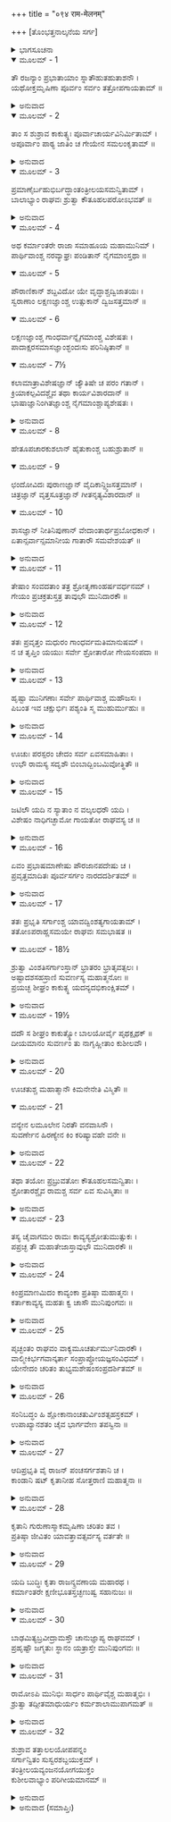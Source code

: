 +++
title = "०९४ राम-मेलनम्"

+++
[ತೊಂಭತ್ತನಾಲ್ಕನೆಯ ಸರ್ಗ]



<details><summary>ಭಾಗಸೂಚನಾ</summary>

ಲವ-ಕುಶರಿಂದ ರಾಮಾಯಣ ಕಾವ್ಯಗಾಯನ, ತುಂಬಿದ ಮಹಾಸಭೆಯಲ್ಲಿ  ಶ್ರೀರಾಮನು ರಾಮಾಯಣವನ್ನು ಶ್ರವಣಿಸಿದುದು
</details>

<details open><summary>ಮೂಲಮ್ - 1</summary>

ತೌ ರಜನ್ಯಾಂ ಪ್ರಭಾತಾಯಾಂ ಸ್ನಾತೌಹುತಹುತಾಶನೌ ।  
ಯಥೋಕ್ತಮೃಷಿಣಾ ಪೂರ್ವಂ ಸರ್ವಂ ತತ್ರೋಪಗಾಯತಾಮ್ ॥
</details>

<details><summary>ಅನುವಾದ</summary>

ರಾತ್ರೆ ಕಳೆದು ಬೆಳಗಾದಾಗ ಸ್ನಾನ-ಸಂಧ್ಯಾದಿಗಳ ಬಳಿಕ ಅಗ್ನಿಕಾರ್ಯ ಪೂರೈಸಿ ಇಬ್ಬರೂ ಸಹೋದರರು ಋಷಿಗಳು ತಿಳಿಸಿದಂತೆ ರಾಮಾಯಣ ಗಾನ ಮಾಡತೊಡಗಿದರು.॥1॥
</details>

<details open><summary>ಮೂಲಮ್ - 2</summary>

ತಾಂ ಸ ಶುಶ್ರಾವ ಕಾಕುತ್ಸ್ಥಃ ಪೂರ್ವಾಚಾರ್ಯವಿನಿರ್ಮಿತಾಮ್ ।  
ಅಪೂರ್ವಾಂ ಪಾಠ್ಯ ಜಾತಿಂ ಚ ಗೇಯೇನ ಸಮಲಂಕೃತಾಮ್ ॥
</details>

<details><summary>ಅನುವಾದ</summary>

ಹಿಂದಿನ ಆಚಾರ್ಯರು ತಿಳಿಸಿದ ನಿಯಮಕ್ಕನುಕೂಲವಾದ ಆ ಗಾನವನ್ನು ಶ್ರೀರಾಮನೂ ಕೇಳಿದನು. ಅದರಲ್ಲಿ ಸಂಗೀತದ ವಿಶೇಷತೆಗಳಿಂದ ಕೂಡಿದ್ದು, ಸ್ವರಗಳ ಆಲಾಪದ ಅಪೂರ್ವ ಶೈಲಿ ಇತ್ತು.॥2॥
</details>

<details open><summary>ಮೂಲಮ್ - 3</summary>

ಪ್ರಮಾಣೈರ್ಬಹುಭಿರ್ಬದ್ಧಾಂತಂತ್ರೀಲಯಸಮನ್ವಿತಾಮ್ ।  
ಬಾಲಾಭ್ಯಾಂ ರಾಘವಃ ಶ್ರುತ್ವಾ ಕೌತೂಹಲಪರೋಽಭವತ್ ॥
</details>

<details><summary>ಅನುವಾದ</summary>

ಅನೇಕ ವಿಧವಾದ ಶ್ರುತ್ಯರ್ಥಗಳಿಂದ ಸಂಬದ್ಧವಾಗಿ ಧ್ವನಿ-ಪರಿಚ್ಛೇದಾದಿ ಸಾಧನಗಳಿಂದಲೂ, ದ್ರುತ-ಮಧ್ಯ-ವಿಲಂಬಿತ ವೃತ್ತಿಗಳಿಂದಲೂ, ವೀಣಾ ಸ್ವರಮಾಧುರ್ಯದ ಸಾಮ್ಯದಿಂದಲೂ ಕೂಡಿದ್ದ ಬಾಲಕರ ಆ ಮಧುರ ಗಾಯನವನ್ನು ಕೇಳಿ ಶ್ರೀರಾಮಚಂದ್ರನಿಗೆ ಬಹಳ ಕುತೂಹಲ ಉಂಟಾಯಿತು.॥3॥
</details>

<details open><summary>ಮೂಲಮ್ - 4</summary>

ಅಥ ಕರ್ಮಾಂತರೇ ರಾಜಾ ಸಮಾಹೂಯ ಮಹಾಮುನಿಮ್ ।  
ಪಾರ್ಥಿವಾಂಶ್ಚ ನರವ್ಯಾಘ್ರಃ ಪಂಡಿತಾನ್ ನೈಗಮಾಂಸ್ತಥಾ ॥
</details>

<details open><summary>ಮೂಲಮ್ - 5</summary>

ಪೌರಾಣಿಕಾನ್ ಶಬ್ದವಿದೋ ಯೇ ವೃದ್ಧಾಶ್ಚದ್ವಿಜಾತಯಃ ।  
ಸ್ವರಾಣಾಂ ಲಕ್ಷಣಜ್ಞಾಂಶ್ಚ ಉತ್ಸುಕಾನ್ ದ್ವಿಜಸತ್ತಮಾನ್ ॥
</details>

<details open><summary>ಮೂಲಮ್ - 6</summary>

ಲಕ್ಷಣಜ್ಞಾಂಶ್ಚ ಗಾಂಧರ್ವಾನ್ನೈಗಮಾಂಶ್ಚ ವಿಶೇಷತಃ ।  
ಪಾದಾಕ್ಷರಸಮಾಸಜ್ಞಾಂಶ್ಛಂದಃಸು  ಪರಿನಿಷ್ಠಿತಾನ್ ॥
</details>

<details open><summary>ಮೂಲಮ್ - 7½</summary>

ಕಲಾಮಾತ್ರಾವಿಶೇಷಜ್ಞಾನ್ ಜ್ಯೌತಿಷೇ ಚ ಪರಂ ಗತಾನ್ ।  
ಕ್ರಿಯಾಕಲ್ಪವಿದಶ್ಚೈವ ತಥಾ ಕಾರ್ಯವಿಶಾರದಾನ್ ॥  
ಭಾಷಾಜ್ಞಾನಿಂಗಿತಜ್ಞಾಂಶ್ಚ  ನೈಗಮಾಂಶ್ಚಾಪ್ಯಶೇಷತಃ ।
</details>

<details><summary>ಅನುವಾದ</summary>

ಅನಂತರ ಪುರುಷಸಿಂಹರಾಜಾ ಶ್ರೀರಾಮನು ಕರ್ಮಾನುಷ್ಠಾನದಲ್ಲಿ ಅವಕಾಶ ಸಿಕ್ಕಿದಾಗ ದೊಡ್ಡ-ದೊಡ್ಡ ಮಹರ್ಷಿಗಳನ್ನು, ರಾಜರನ್ನು, ವೇದವಿದರಾದ ವಿದ್ವಾಂಸರನ್ನು, ಪೌರಾಣಿಕರನ್ನು, ಶಬ್ದದ ಸ್ವರೂಪ ಬಲ್ಲ ವೈಯ್ಯಾಕರಣರನ್ನು, ಹಿರಿಯ ವೃದ್ಧ ಬ್ರಾಹ್ಮಣರನ್ನು, ಸ್ವರ ಮತ್ತು ಲಕ್ಷಣಗಳನ್ನು ತಿಳಿದಿದ್ದ ಪಂಡಿತರನ್ನು, ಗಾಯನ ಕೇಳಲು ಉತ್ಸುಕರಾದ ದ್ವಿಜರನ್ನು, ಸಾಮುದ್ರಿಕ ಲಕ್ಷಣಗಳನ್ನು ತಿಳಿದವರನ್ನು, ಸಂಗೀತ ವಿಶಾರದರನ್ನು, ನಿಗಮಾಗಮ ವಿದ್ವಾಂಸರನ್ನು, ಪುರವಾಸಿಗಳನ್ನು, ಪದ- ಅಕ್ಷರ ಸಮಾಸಗಳನ್ನು ತಿಳಿದವರನ್ನು, ಛಂದಃ ಶಾಸ್ತ್ರಜ್ಞರನ್ನು, ಹ್ರಸ್ವ-ದೀರ್ಘ-ಪ್ಲುತ-ಪ್ರಚಯಗಳ ಲಕ್ಷಣಗಳನ್ನು ತಿಳಿದವರನ್ನು, ಜ್ಯೋತಿಷ್ಯ ಪಾರಂಗತರನ್ನು, ಕಲ್ಪೋಕ್ತ-ವೇದೋಕ್ತ ವಿಧಿ ನಿಯಮಗಳನ್ನು ತಿಳಿದ ಪಂಡಿತರನ್ನು, ಕಾರ್ಯ ಕುಶಲರನ್ನು, ವಿಭಿನ್ನ ಭಾಷೆಗಳನ್ನು ತಿಳಿದವರನ್ನು, ಇಂಗಿತಜ್ಞರನ್ನು, ಸಮಸ್ತ ಮಹಾಜನರನ್ನು ಯಜ್ಞಮಂಟಪಕ್ಕೆ ಕರೆಸಿದನು.॥4-7½॥
</details>

<details open><summary>ಮೂಲಮ್ - 8</summary>

ಹೇತೂಪಚಾರಕುಶಲಾನ್ ಹೈತುಕಾಂಶ್ಚ ಬಹುಶ್ರುತಾನ್ ॥
</details>

<details open><summary>ಮೂಲಮ್ - 9</summary>

ಛಂದೋವಿದಃ ಪುರಾಣಜ್ಞಾನ್ ವೈದಿಕಾನ್ದ್ವಿಜಸತ್ತಮಾನ್ ।  
ಚಿತ್ರಜ್ಞಾನ್ ವೃತ್ತಸೂತ್ರಜ್ಞಾನ್ ಗೀತನೃತ್ಯವಿಶಾರದಾನ್ ॥
</details>

<details open><summary>ಮೂಲಮ್ - 10</summary>

ಶಾಸಜ್ಞಾನ್ ನೀತಿನಿಪುಣಾನ್ ವೇದಾಂತಾರ್ಥಪ್ರಬೋಧಕಾನ್ ।  
ಏತಾನ್ಸರ್ವಾನ್ಸಮಾನೀಯ ಗಾತಾರೌ ಸಮವೇಶಯತ್ ॥
</details>

<details><summary>ಅನುವಾದ</summary>

ಇವರೇ ಅಲ್ಲದೆ ತರ್ಕಶಾಸ್ತ್ರದಲ್ಲಿ ನಿಪುಣರಾದ ನೈಯಾಯಿಕರನು, ಹಲವಾರು ಶಾಸ್ತ್ರಗಳನ್ನು ಬಲ್ಲ ಯುಕ್ತಿವಾದಿಗಳನ್ನು, ಛಂದಃಶಾಸ್ತ್ರ ಪರಿಣತರನ್ನು, ಪುರಾಣಜ್ಞರನ್ನು, ವೈದಿಕರನ್ನು, ದ್ವಿಜಶ್ರೇಷ್ಠರನ್ನು, ಚಿತ್ರಕಲೆಯನ್ನು ತಿಳಿದವರನ್ನು, ಧರ್ಮಶಾಸ್ತ್ರಾನುಸಾರ ಸದಾಚಾರಿಗಳನ್ನು, ಷಡ್ದರ್ಶನ ಮತ್ತು ಕಲ್ಪಸೂತ್ರಗಳ ಪರಿಣತರನ್ನು, ಗೀತ ನೃತ್ಯ ಪರಿಣತರನ್ನು, ಶಾಸ್ತ್ರಜ್ಞರನ್ನು, ನೀತಿ ನಿಪುಣರನ್ನು, ವೇದಾಂತದ ಅರ್ಥಗಳ ಪ್ರವಚನಕಾರರನ್ನು, ಬ್ರಹ್ಮವಿದರನ್ನು, ಆ ಯಜ್ಞಮಂಟಪಕ್ಕೆ ಶ್ರೀರಾಮನು ಕರೆಸಿದನು. ಇವರೆಲ್ಲರನ್ನು ಒಟ್ಟಾಗಿ ಸೇರಿಸಿ ಭಗವಾನ್ ಶ್ರೀರಾಮನು ರಾಮಾಯಣವನ್ನು ಹಾಡುವ ಆ ಇಬ್ಬರೂ ಬಾಲಕರನ್ನು ಆ ಮಹಾಸಭೆಗೆ ಕರೆಸಿ ಕುಳ್ಳಿರಿಸಿದನು.॥8-10॥
</details>

<details open><summary>ಮೂಲಮ್ - 11</summary>

ತೇಷಾಂ ಸಂವದತಾಂ ತತ್ರ ಶ್ರೋತೃಣಾಂಹರ್ಷವರ್ಧನಮ್ ।  
ಗೇಯಂ ಪ್ರಚಕ್ರತುಸ್ತತ್ರ ತಾವುಭೌ ಮುನಿದಾರಕೌ ॥
</details>

<details><summary>ಅನುವಾದ</summary>

ಅಲ್ಲಿ ನೆರೆದ ಸಭಾಸದರು ಆನಂದವರ್ಧಕ ಮಾತುಗಳನ್ನು ಪರಸ್ಪರ ಆಡಿಕೊಳ್ಳುತ್ತಿದ್ದರು. ಅದೇ ಸಮಯದಲ್ಲಿ ಇಬ್ಬರೂ ಮುನಿಕುಮಾರರು ಗಾಯನ ಪ್ರಾರಂಭಿಸಿದರು.॥11॥
</details>

<details open><summary>ಮೂಲಮ್ - 12</summary>

ತತಃ ಪ್ರವೃತ್ತಂ ಮಧುರಂ ಗಾಂಧರ್ವಮತಿಮಾನುಷಮ್ ।  
ನ ಚ ತೃಪ್ತಿಂ ಯಯುಃ ಸರ್ವೇ ಶ್ರೋತಾರೋ ಗೇಯಸಂಪದಾ ॥
</details>

<details><summary>ಅನುವಾದ</summary>

ಅತಿಮಾನುಷವಾದ, ಅಲೌಕಿಕ, ಅತಿ ಮಧುರವಾದ ಗಾಯನ ಪ್ರಾರಂಭವಾಯಿತು. ಗೇಯ ವಸ್ತುವಿನ ‘ರಾಮಾಯಣದ’ ವಿಶೇಷತೆಗಳ ಕಾರಣ ಎಲ್ಲ ಶ್ರೋತೃಗಳು ಮಂತ್ರಮುಗ್ಧರಾಗಿ ಕೇಳತೊಡಗಿದರು. ಎಷ್ಟು ಕೇಳಿದರೂ ಯಾರಿಗೂ ತೃಪ್ತಿಯಾಗುತ್ತಿರಲಿಲ್ಲ.॥12॥
</details>

<details open><summary>ಮೂಲಮ್ - 13</summary>

ಹೃಷ್ಟಾ ಮುನಿಗಣಾಃ ಸರ್ವೇ ಪಾರ್ಥಿವಾಶ್ಚ ಮಹೌಜಸಃ ।  
ಪಿಬಂತ ಇವ ಚಕ್ಷುರ್ಭಿಃ ಪಶ್ಯಂತಿ ಸ್ಮ ಮುಹುರ್ಮುಹುಃ ॥
</details>

<details><summary>ಅನುವಾದ</summary>

ಮುನಿಗಳ ಸಮುದಾಯ, ಮಹಾ ಪರಾಕ್ರಮಿ ಭೂಪಾಲರೆಲ್ಲರೂ ಆನಂದಮಗ್ನರಾಗಿ ಅವರಿಬ್ಬರನ್ನು ಪದೇ-ಪದೇ ಅವರ ರೂಪಮಾಧುರಿಯನ್ನು ಕಣ್ಣುಗಳಿಂದ ಕುಡಿದು ಬಿಡುವರೋ ಎಂಬಂತೆ ನೋಡುತ್ತಿದ್ದರು.॥13॥
</details>

<details open><summary>ಮೂಲಮ್ - 14</summary>

ಊಚುಃ ಪರಸ್ಪರಂ ಚೇದಂ ಸರ್ವ ಏವಸಮಾಹಿತಾಃ ।  
ಉಭೌ ರಾಮಸ್ಯ ಸದೃಶೌ ಬಿಂಬಾದ್ಬಿಂಬಮಿವೋತ್ಥಿತೌ ॥
</details>

<details><summary>ಅನುವಾದ</summary>

ಅವರೆಲ್ಲರೂ ಏಕಾಗ್ರಚಿತ್ತರಾಗಿ ಪರಸ್ಪರ ಹೀಗೆ ಹೇಳತೊಡಗಿದರು- ಇವರಿಬ್ಬರೂ ಕುಮಾರರ ಆಕೃತಿ ಶ್ರೀರಾಮನಂತೆಯೇ ಹೋಲುತ್ತದೆ. ಬಿಂಬದಿಂದ ಪ್ರತಿಸ್ಫಲಿತ ಪ್ರತಿಬಿಂಬದಂತೆ ಇದ್ದಾರೆ.॥14॥
</details>

<details open><summary>ಮೂಲಮ್ - 15</summary>

ಜಟಿಲೌ ಯದಿ ನ ಸ್ಯಾತಾಂ ನ ವಲ್ಕಲಧರೌ ಯದಿ ।  
ವಿಶೇಷಂ ನಾಧಿಗಚ್ಛಾಮೋ ಗಾಯತೋ ರಾಘವಸ್ಯ ಚ ॥
</details>

<details><summary>ಅನುವಾದ</summary>

ಇವರ ತಲೆಯಲ್ಲಿ ಜಟೆ ಇಲ್ಲದಿದ್ದರೆ, ವಲ್ಕಲಗಳನ್ನು ಧರಿಸಿರದಿದ್ದರೆ, ಶ್ರೀರಾಮನಲ್ಲಿ ಮತ್ತು ಗಾಯನ ಮಾಡುತ್ತಿರುವ ಇವರಿಬ್ಬರಲ್ಲಿ ಯಾವುದೇ ವ್ಯತ್ಯಾಸ ನಮಗೆ ಕಂಡು ಬರುತ್ತಿರಲಿಲ್ಲ.॥15॥
</details>

<details open><summary>ಮೂಲಮ್ - 16</summary>

ಏವಂ ಪ್ರಭಾಷಮಾಣೇಷು ಪೌರಜಾನಪದೇಷು ಚ ।  
ಪ್ರವೃತ್ತಮಾದಿತಃ ಪೂರ್ವಸರ್ಗಂ ನಾರದದರ್ಶಿತಮ್ ॥
</details>

<details><summary>ಅನುವಾದ</summary>

ನಾಗರೀಕರು, ರಾಷ್ಟ್ರವಾಸಿಗಳು ಹೀಗೆ ಮಾತನಾಡುತ್ತಿರುವಾಗಲೇ ನಾರದರಿಂದ ವಾಲ್ಮೀಕಿಗಳಿಗೆ ಉಪದಿಷ್ಟವಾದ ಪ್ರಥಮ ಸರ್ಗ - ಮೂಲ ರಾಮಾಯಣದಿಂದಲೇ ಗಾಯನ ಪ್ರಾರಂಭವಾಯಿತು.॥16॥
</details>

<details open><summary>ಮೂಲಮ್ - 17</summary>

ತತಃ ಪ್ರಭೃತಿ ಸರ್ಗಾಂಶ್ಚ ಯಾವದ್ವಿಂಶತ್ಯಗಾಯತಾಮ್ ।  
ತತೋಽಪರಾಹ್ಣಸಮಯೇ ರಾಘವಃ ಸಮಭಾಷತ ॥
</details>

<details open><summary>ಮೂಲಮ್ - 18½</summary>

ಶ್ರುತ್ವಾ ವಿಂಶತಿಸರ್ಗಾಂಸ್ತಾನ್ ಭ್ರಾತರಂ ಭ್ರಾತೃವತ್ಸಲಃ ।  
ಅಷ್ಟಾದಶಸಹಸ್ರಾಣಿ ಸುವರ್ಣಸ್ಯ ಮಹಾತ್ಮನೋಃ ॥  
ಪ್ರಯಚ್ಛ ಶೀಘ್ರಂ ಕಾಕುತ್ಸ್ಥ ಯದನ್ಯದಭಿಕಾಂಕ್ಷಿತಮ್ ।
</details>

<details><summary>ಅನುವಾದ</summary>

ಅಲ್ಲಿಂದ ಹಿಡಿದು ಇಪ್ಪತ್ತು ಸರ್ಗಗಳವರೆಗೆ ಅವರು ಹಾಡಿದರು. ಆ ವೇಳೆಗೆ ಅಪರಾಹ್ಣವಾಯಿತು. ಅಷ್ಟು ಹೊತ್ತು ಇಪ್ಪತ್ತು ಸರ್ಗಗಳ ಗಾಯನ ಕೇಳಿ ಭಾತೃವತ್ಸಲ ಶ್ರೀರಘುನಾಥನು ಭರತನಲ್ಲಿ ಹೇಳಿದನು - ಕಾಕುತ್ಸ್ಥ! ನೀನು ಈ ಇಬ್ಬರು ಮಹಾತ್ಮಾ ಬಾಲಕರಿಗೆ ಹದಿನೆಂಟುಸಾವಿರ ಸ್ವರ್ಣಮುದ್ರೆಗಳನ್ನು ಪುರಸ್ಕಾರರೂಪ ವಾಗಿ ಅರ್ಪಿಸು. ಇದಲ್ಲದೇ ಬೇರೆ ವಸ್ತುವಿನ ಇಚ್ಛೆಯಿದ್ದರೆ ಅದನ್ನು ಬೇಗನೇ ಕೊಟ್ಟುಬಿಡು.॥17-18½॥
</details>

<details open><summary>ಮೂಲಮ್ - 19½</summary>

ದದೌ ಸ ಶೀಘ್ರಂ ಕಾಕುತ್ಸ್ಥೋ ಬಾಲಯೋರ್ವೈ ಪೃಥಕ್ಪೃಥಕ್ ॥  
ದೀಯಮಾನಂ ಸುವರ್ಣಂ ತು ನಾಗೃಹ್ಣೀತಾಂ ಕುಶೀಲವೌ ।
</details>

<details><summary>ಅನುವಾದ</summary>

ಆಜ್ಞೆ ಪಡೆದು ಭರತನು ಶೀಘ್ರವಾಗಿ ಇಬ್ಬರೂ ಬಾಲಕರಿಗೆ ಬೇರೆ-ಬೇರೆಯಾಗಿ ಸ್ವರ್ಣಮುದ್ರೆಗಳನ್ನು ಕೊಡಲು ತೊಡಗಿದನು, ಆದರೆ ಅವನು ಕೊಟ್ಟ ಸ್ವರ್ಣವನ್ನು ಕುಶ-ಲವರು ಸ್ವೀಕರಿಸಲಿಲ್ಲ.॥19½॥
</details>

<details open><summary>ಮೂಲಮ್ - 20</summary>

ಊಚತುಶ್ಚ ಮಹಾತ್ಮಾನೌ ಕಿಮನೇನೇತಿ ವಿಸ್ಮಿತೌ ॥
</details>

<details open><summary>ಮೂಲಮ್ - 21</summary>

ವನ್ಯೇನ ಲಮೂಲೇನ ನಿರತೌ ವನವಾಸಿನೌ ।  
ಸುವರ್ಣೇನ ಹಿರಣ್ಯೇನ ಕಿಂ ಕರಿಷ್ಯಾವಹೇ ವನೇ ॥
</details>

<details><summary>ಅನುವಾದ</summary>

ಆ ಇಬ್ಬರೂ ಮಹಾತ್ಮಾ ಸೋದರರು ವಿಸ್ಮಿತರಾಗಿ ಹೇಳಿದರು - ಈ ಧನದ ಆವಶ್ಯಕತೆ ಏನಿದೆ? ವನವಾಸಿಗಳಾದ ನಾವು ಕಾಡಿನ ಫಲ-ಮೂಲಗಲಿಂದ ಜೀವನ ನಿರ್ವಾಹ ಮಾಡುವವರು. ಈ ಚಿನ್ನ, ಬೆಳ್ಳಿ ವನಕ್ಕೆ ಕೊಂಡು ಏನು ಮಾಡುವುದು.॥20-21॥
</details>

<details open><summary>ಮೂಲಮ್ - 22</summary>

ತಥಾ ತಯೋಃ ಪ್ರಬ್ರುವತೋಃ ಕೌತೂಹಲಸಮನ್ವಿತಾಃ ।  
ಶ್ರೋತಾರಶ್ಚೈವ ರಾಮಶ್ಚ ಸರ್ವ ಏವ ಸುವಿಸ್ಮಿತಾಃ ॥
</details>

<details><summary>ಅನುವಾದ</summary>

ಅವರು ಹೀಗೆ ಹೇಳಿದಾಗ ಎಲ್ಲ ಶ್ರೋತೃಗಳ ಮನಸ್ಸಿನಲ್ಲಿ ಕುತೂಹಲ ಉಂಟಾಯಿತು. ಶ್ರೋತೃಗಳು ಮತ್ತು ಶ್ರೀರಾಮನು ಆಶ್ಚಯಚಕಿತರಾದರು.॥22॥
</details>

<details open><summary>ಮೂಲಮ್ - 23</summary>

ತಸ್ಯ ಚೈವಾಗಮಂ ರಾಮಃ ಕಾವ್ಯಸ್ಯಶ್ರೋತುಮುತ್ಸುಕಃ ।  
ಪಪ್ರಚ್ಛ ತೌ ಮಹಾತೇಜಾಸ್ತಾವುಭೌ ಮುನಿದಾರಕೌ ॥
</details>

<details><summary>ಅನುವಾದ</summary>

ಶ್ರೀರಾಮನು ರಾಮಾಯಣ ಕಾವ್ಯವು ಋಷಿಕುಮಾರರಿಗೆ ಎಲ್ಲಿಂದ ದೊರಕಿತು ಎಂದು ತಿಳಿಯಲು ಉತ್ಸುಕನಾಗಿ, ಆ ಮಹಾತೇಜಸ್ವೀ ರಘುನಾಥನು ಇಬ್ಬರೂ ಮುನಿಕುಮಾರರಲ್ಲಿ ಕೇಳಿದನು .॥23॥
</details>

<details open><summary>ಮೂಲಮ್ - 24</summary>

ಕಿಂಪ್ರಮಾಣಮಿದಂ ಕಾವ್ಯಂಕಾ ಪ್ರತಿಷ್ಠಾ ಮಹಾತ್ಮನಃ ।  
ಕರ್ತಾಕಾವ್ಯಸ್ಯ ಮಹತಃ ಕ್ವ ಚಾಸೌ ಮುನಿಪುಂಗವಃ ॥
</details>

<details><summary>ಅನುವಾದ</summary>

ಈ ಮಹಾಕಾವ್ಯದ ಶ್ಲೋಕದ ಸಂಖ್ಯೆ ಎಷ್ಟು? ಇದನ್ನು ರಚಿಸಿದ ಮಹಾತ್ಮಾ ಕವಿಗಳು ಎಲ್ಲಿರುತ್ತಾರೆ? ಈ ಮಹಾಕಾವ್ಯದ ಕರ್ತೃ ಯಾವ ಮುನೀಶ್ವರರು? ಅವರು ಎಲ್ಲಿದ್ದಾರೆ.॥24॥
</details>

<details open><summary>ಮೂಲಮ್ - 25</summary>

ಪೃಚ್ಛಂತಂ ರಾಘವಂ ವಾಕ್ಯಮೂಚರ್ತುರ್ಮುನಿದಾರಕೌ ।  
ವಾಲ್ಮೀಕಿರ್ಭಗವಾನ್ಕರ್ತಾ ಸಂಪ್ರಾಪ್ತೋಯಜ್ಞಸಂವಿಧಮ್ ।  
ಯೇನೇದಂ ಚರಿತಂ ತುಭ್ಯಮಶೇಷಂಸಂಪ್ರದರ್ಶಿತಮ್ ॥
</details>

<details><summary>ಅನುವಾದ</summary>

ಹೀಗೆ ಕೇಳುತ್ತಿರುವ ಶ್ರೀರಾಮನಲ್ಲಿ ಆ ಇಬ್ಬರು ಮುನಿಕುಮಾರರು ಹೇಳಿದರು - ಮಹಾರಾಜಾ! ಯಾವ ಕಾವ್ಯದ ಮೂಲಕ ನಿನ್ನ ಈ ಸಂಪೂರ್ಣ ಚರಿತ್ರವನ್ನು ದರ್ಶಿಸಲಾಗಿದೆಯೋ, ಅದನ್ನು ರಚಿಸಿದವರು ಪೂಜ್ಯರಾದ ವಾಲ್ಮೀಕಿಗಳು. ಅವರು ಈಯಜ್ಞ ಸ್ಥಳದಲ್ಲಿ ಆಗಮಿಸಿರುವರು.॥25॥
</details>

<details open><summary>ಮೂಲಮ್ - 26</summary>

ಸಂನಿಬದ್ಧಂ ಹಿ ಶ್ಲೋಕಾನಾಂಚತುರ್ವಿಂಶತ್ಸಹಸ್ರಕಮ್ ।  
ಉಪಾಖ್ಯಾನಶತಂ ಚೈವ ಭಾರ್ಗವೇಣ ತಪಸ್ವಿನಾ ॥
</details>

<details><summary>ಅನುವಾದ</summary>

ಆ ತಪಸ್ವೀ ಕವಿಗಳು ರಚಿಸಿದ ಈ ಮಹಾಕಾವ್ಯದಲ್ಲಿ ಇಪ್ಪತ್ತನಾಲ್ಕು ಸಾವಿರ ಶ್ಲೋಕಗಳು ಮತ್ತು ಒಂದುನೂರು ಉಪಾಖ್ಯಾನಗಳಿವೆ.॥26॥
</details>

<details open><summary>ಮೂಲಮ್ - 27</summary>

ಆದಿಪ್ರಭೃತಿ ವೈ ರಾಜನ್ ಪಂಚಸರ್ಗಶತಾನಿ ಚ ।  
ಕಾಂಡಾನಿ ಷಟ್ ಕೃತಾನೀಹ ಸೋತ್ತರಾಣಿ ಮಹಾತ್ಮನಾ ॥
</details>

<details><summary>ಅನುವಾದ</summary>

ರಾಜನೇ ! ಆ ಮಹಾತ್ಮರು ಮೊದಲಿಂದ ಹಿಡಿದು ಕೊನೆಯವರೆಗೆ ಐದುನೂರು ಸರ್ಗಗಳು ಹಾಗೂ ಆರು ಕಾಂಡಗಳನ್ನು ನಿರ್ಮಿಸಿದರು. ಇದಲ್ಲದೆ ಅವರು ಉತ್ತರಕಾಂಡವನ್ನು ರಚಿಸಿರುವರು.॥27॥
</details>

<details open><summary>ಮೂಲಮ್ - 28</summary>

ಕೃತಾನಿ ಗುರುಣಾಸ್ಮಾಕಮೃಷಿಣಾ ಚರಿತಂ ತವ ।  
ಪ್ರತಿಷ್ಠಾ ಜೀವಿತಂ ಯಾವತ್ತಾವತ್ಸರ್ವಸ್ಯ ವರ್ತತೇ ॥
</details>

<details><summary>ಅನುವಾದ</summary>

ನಮ್ಮ ಗುರು ಮಹರ್ಷಿ ವಾಲ್ಮೀಕರೇ ಇದೆಲ್ಲವನ್ನು ನಿರ್ಮಿಸಿದವರು. ಅವರು ನಿನ್ನ ಚರಿತ್ರವನ್ನೇ ಮಹಾಕಾವ್ಯ ರೂಪದಲ್ಲಿ ಕೊಟ್ಟಿರುವರು. ಇದರಲ್ಲಿ ನಿನ್ನ ಜೀವನದ ಎಲ್ಲ ಸಂಗತಿಗಳು ಬಂದಿವೆ.॥28॥
</details>

<details open><summary>ಮೂಲಮ್ - 29</summary>

ಯದಿ ಬುದ್ಧಿಃ ಕೃತಾ ರಾಜನ್ಶ್ರವಣಾಯ ಮಹಾರಥ ।  
ಕರ್ಮಾಂತರೇ ಕ್ಷಣೀಭೂತಸ್ತಚ್ಛಣುಷ್ವ ಸಹಾನುಜಃ ॥
</details>

<details><summary>ಅನುವಾದ</summary>

ಮಹಾರಥೀ ನರೇಶನೇ! ನಿನಗೆ ಇದನ್ನು ಕೇಳುವ ವಿಚಾರವಿದ್ದರೆ, ಯಜ್ಞಕರ್ಮದ ನಡುವೆ ಅವಕಾಶ ಮಾಡಿಕೊಂಡು, ನಿಶ್ಚಿತ ಸಮಯದಲ್ಲಿ ಸಹೋದರರೊಂದಿಗೆ ಕುಳಿತು ಇದನ್ನು ಕೇಳಿರಿ.॥29॥
</details>

<details open><summary>ಮೂಲಮ್ - 30</summary>

ಬಾಢಮಿತ್ಯಬ್ರವೀದ್ರಾಮಸ್ತೌ ಚಾನುಜ್ಞಾಪ್ಯ ರಾಘವಮ್ ।  
ಪ್ರಹೃಷ್ಟೌ ಜಗ್ಮತುಃ ಸ್ಥಾನಂ ಯತ್ರಾಸ್ತೇ ಮುನಿಪುಂಗವಃ ॥
</details>

<details><summary>ಅನುವಾದ</summary>

ಆಗ ರಾಮಚಂದ್ರನು ಹೇಳಿದನು - ಹಾಗೆಯೇ ಆಗಲಿ, ನಾವು ಈ ಕಾವ್ಯವನ್ನು ಕೇಳುವೆವು. ಅನಂತರ ಶ್ರೀರಾಮನ ಅಪ್ಪಣೆ ಪಡೆದು ಕುಶ ಮತ್ತು ಲವರು ಮುನಿವರ ವಾಲ್ಮೀಕಿಗಳಿದ್ದಲ್ಲಿಗೆ ಸಂತೋಷವಾಗಿ ತೆರಳಿದರು.॥30॥
</details>

<details open><summary>ಮೂಲಮ್ - 31</summary>

ರಾಮೋಽಪಿ ಮುನಿಭಿಃ ಸಾರ್ಧಂ ಪಾರ್ಥಿವೈಶ್ಚ ಮಹಾತ್ಮಭಿಃ ।  
ಶ್ರುತ್ವಾ ತದ್ಗೀತಮಾಧುರ್ಯಂ ಕರ್ಮಶಾಲಾಮುಪಾಗಮತ್ ॥
</details>

<details><summary>ಅನುವಾದ</summary>

ಶ್ರೀರಾಮಚಂದ್ರನೂ ಮಹಾತ್ಮಾ ಮುನಿಗಳೊಂದಿಗೆ, ರಾಜರೊಂದಿಗೆ ಮಧುರ ಸಂಗೀತ ಕೇಳಿ ಯಜ್ಞಮಂಟಪಕ್ಕೆ ಹೋದನು.॥31॥
</details>

<details open><summary>ಮೂಲಮ್ - 32</summary>

ಶುಶ್ರಾವ ತತ್ತಾಲಲಯೋಪಪನ್ನಂ  
ಸರ್ಗಾನ್ವಿತಂ  ಸುಸ್ವರಶಬ್ದಯುಕ್ತಮ್ ।  
ತಂತ್ರೀಲಯವ್ಯಂಜನಯೋಗಯುಕ್ತಂ  
ಕುಶೀಲವಾಭ್ಯಾಂ ಪರಿಗೀಯಮಾನಮ್ ॥
</details>

<details><summary>ಅನುವಾದ</summary>

ಹೀಗೆ ಮೊದಲನೆ ದಿವಸ ಶ್ರೀರಾಮನು ತಾಳ-ಲಯಗಳಿಂದ ಸಂಪನ್ನವಾದ ಸರ್ಗಗಳಿಂದ ಕೂಡಿದ್ದ, ಸುಸ್ವರಯುಕ್ತವಾದ ಶಬ್ದಗಳಿಂದ ಕೂಡಿದ್ದ, ವೀಣಾವಾದ್ಯದೊಡನೆ ಮೇಳೈಸಿ ಕುಶ-ಲವರು ಹಾಡಿದ ರಾಮಾಯಣ ಗಾಯನವನ್ನು ಕೇಳಿದನು.॥32॥
</details>

<details><summary>ಅನುವಾದ (ಸಮಾಪ್ತಿಃ)</summary>

ಶ್ರೀವಾಲ್ಮೀಕಿ ವಿರಚಿತ ಆರ್ಷರಾಮಾಯಣ ಆದಿಕಾವ್ಯದ ಉತ್ತರ ಕಾಂಡದಲ್ಲಿ ತೊಂಭತ್ತನಾಲ್ಕನೆಯ ಸರ್ಗ ಪೂರ್ಣವಾಯಿತು.॥94॥
</details>
